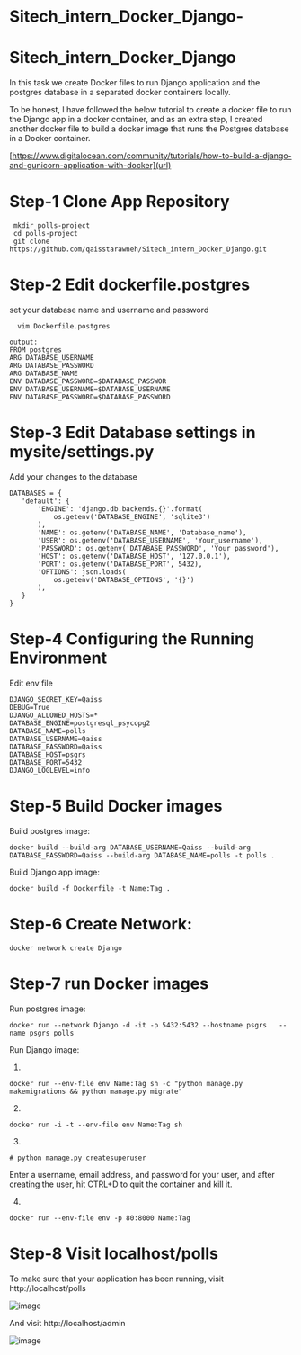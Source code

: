 # Sitech_intern_Docker_Django-
# Sitech_intern_Docker_Django
In this task we create Docker files to run Django application and the postgres database in a separated docker containers locally. 

To be honest, I have followed the below tutorial to create a docker file to run the Django app in a docker container, and as an extra step, I created another docker file to build a docker image that runs the Postgres database in a Docker container. 

  [https://www.digitalocean.com/community/tutorials/how-to-build-a-django-and-gunicorn-application-with-docker](url)
  
  
# Step-1 Clone App Repository
     mkdir polls-project
     cd polls-project
     git clone https://github.com/qaisstarawneh/Sitech_intern_Docker_Django.git
     
# Step-2 Edit dockerfile.postgres
set your database name and username and password 
     
      vim Dockerfile.postgres
  ```
  output:
  FROM postgres
  ARG DATABASE_USERNAME
  ARG DATABASE_PASSWORD
  ARG DATABASE_NAME
  ENV DATABASE_PASSWORD=$DATABASE_PASSWOR
  ENV DATABASE_USERNAME=$DATABASE_USERNAME
  ENV DATABASE_PASSWORD=$DATABASE_PASSWORD
  ``` 
  # Step-3 Edit Database settings in mysite/settings.py 
  Add your changes to the database
  ```
DATABASES = {
     'default': {
         'ENGINE': 'django.db.backends.{}'.format(
             os.getenv('DATABASE_ENGINE', 'sqlite3')
         ),
         'NAME': os.getenv('DATABASE_NAME', 'Database_name'),
         'USER': os.getenv('DATABASE_USERNAME', 'Your_username'),
         'PASSWORD': os.getenv('DATABASE_PASSWORD', 'Your_password'),
         'HOST': os.getenv('DATABASE_HOST', '127.0.0.1'),
         'PORT': os.getenv('DATABASE_PORT', 5432),
         'OPTIONS': json.loads(
             os.getenv('DATABASE_OPTIONS', '{}')
         ),
     }
 }
```

# Step-4 Configuring the Running Environment
Edit env file 
 ```
DJANGO_SECRET_KEY=Qaiss
DEBUG=True
DJANGO_ALLOWED_HOSTS=*
DATABASE_ENGINE=postgresql_psycopg2
DATABASE_NAME=polls
DATABASE_USERNAME=Qaiss
DATABASE_PASSWORD=Qaiss
DATABASE_HOST=psgrs
DATABASE_PORT=5432
DJANGO_LOGLEVEL=info
```

# Step-5 Build Docker images 
Build postgres image:
```
docker build --build-arg DATABASE_USERNAME=Qaiss --build-arg DATABASE_PASSWORD=Qaiss --build-arg DATABASE_NAME=polls -t polls .
```
Build Django app image:
```
docker build -f Dockerfile -t Name:Tag .
```

# Step-6 Create Network:

```
docker network create Django
```
# Step-7 run Docker images
Run postgres image:

```
docker run --network Django -d -it -p 5432:5432 --hostname psgrs   --name psgrs polls
```

Run Django image:

1.
```
docker run --env-file env Name:Tag sh -c "python manage.py makemigrations && python manage.py migrate"
```
2.
```
docker run -i -t --env-file env Name:Tag sh
```
3.
```
# python manage.py createsuperuser
```
Enter a username, email address, and password for your user, and after creating the user, hit CTRL+D to quit the container and kill it.

4.
```
docker run --env-file env -p 80:8000 Name:Tag
```

# Step-8 Visit localhost/polls
To make sure that your application has been running, visit http://localhost/polls 


![image](https://user-images.githubusercontent.com/121809992/227419473-354d06fd-59ef-438b-baea-d4fc66c57240.png)



And visit http://localhost/admin 


![image](https://user-images.githubusercontent.com/121809992/227419688-a6935826-7661-43a8-ba8c-0d4d9c59d14a.png)
